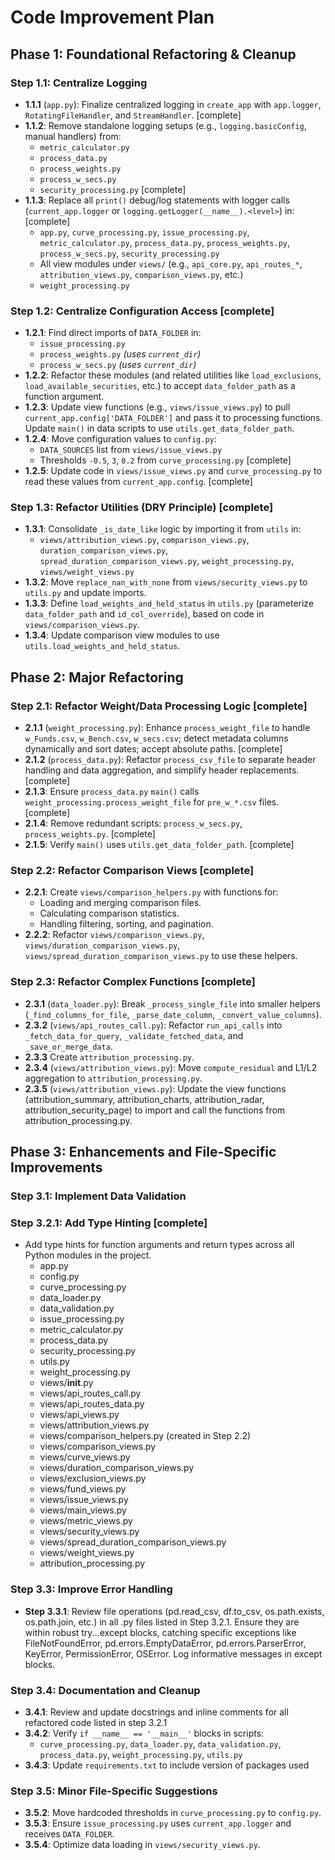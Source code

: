 # Code Improvement Plan

## Phase 1: Foundational Refactoring & Cleanup

### Step 1.1: Centralize Logging
- **1.1.1** (`app.py`): Finalize centralized logging in `create_app` with `app.logger`, `RotatingFileHandler`, and `StreamHandler`. [complete]
- **1.1.2**: Remove standalone logging setups (e.g., `logging.basicConfig`, manual handlers) from:
  - `metric_calculator.py`
  - `process_data.py`
  - `process_weights.py`
  - `process_w_secs.py`
  - `security_processing.py` [complete]
- **1.1.3**: Replace all `print()` debug/log statements with logger calls (`current_app.logger` or `logging.getLogger(__name__).<level>`) in: [complete]
  - `app.py`, `curve_processing.py`, `issue_processing.py`, `metric_calculator.py`, `process_data.py`, `process_weights.py`, `process_w_secs.py`, `security_processing.py`
  - All view modules under `views/` (e.g., `api_core.py`, `api_routes_*`, `attribution_views.py`, `comparison_views.py`, etc.)
  - `weight_processing.py`

### Step 1.2: Centralize Configuration Access [complete]
- **1.2.1**: Find direct imports of `DATA_FOLDER` in:
  - `issue_processing.py`
  - `process_weights.py` *(uses `current_dir`)*
  - `process_w_secs.py` *(uses `current_dir`)*
- **1.2.2**: Refactor these modules (and related utilities like `load_exclusions`, `load_available_securities`, etc.) to accept `data_folder_path` as a function argument.
- **1.2.3**: Update view functions (e.g., `views/issue_views.py`) to pull `current_app.config['DATA_FOLDER']` and pass it to processing functions. Update `main()` in data scripts to use `utils.get_data_folder_path`.
- **1.2.4**: Move configuration values to `config.py`:
  - `DATA_SOURCES` list from `views/issue_views.py`
  - Thresholds `-0.5`, `3`, `0.2` from `curve_processing.py` [complete]
- **1.2.5**: Update code in `views/issue_views.py` and `curve_processing.py` to read these values from `current_app.config`. [complete]

### Step 1.3: Refactor Utilities (DRY Principle) [complete]
- **1.3.1**: Consolidate `_is_date_like` logic by importing it from `utils` in:
  - `views/attribution_views.py`, `comparison_views.py`, `duration_comparison_views.py`, `spread_duration_comparison_views.py`, `weight_processing.py`, `views/weight_views.py`
- **1.3.2**: Move `replace_nan_with_none` from `views/security_views.py` to `utils.py` and update imports.
- **1.3.3**: Define `load_weights_and_held_status` in `utils.py` (parameterize `data_folder_path` and `id_col_override`), based on code in `views/comparison_views.py`.
- **1.3.4**: Update comparison view modules to use `utils.load_weights_and_held_status`.

## Phase 2: Major Refactoring

### Step 2.1: Refactor Weight/Data Processing Logic [complete]
- **2.1.1** (`weight_processing.py`): Enhance `process_weight_file` to handle `w_Funds.csv`, `w_Bench.csv`, `w_secs.csv`; detect metadata columns dynamically and sort dates; accept absolute paths. [complete]
- **2.1.2** (`process_data.py`): Refactor `process_csv_file` to separate header handling and data aggregation, and simplify header replacements. [complete]
- **2.1.3**: Ensure `process_data.py` `main()` calls `weight_processing.process_weight_file` for `pre_w_*.csv` files. [complete]
- **2.1.4**: Remove redundant scripts: `process_w_secs.py`, `process_weights.py`. [complete]
- **2.1.5**: Verify `main()` uses `utils.get_data_folder_path`. [complete]

### Step 2.2: Refactor Comparison Views [complete]
- **2.2.1**: Create `views/comparison_helpers.py` with functions for:
  - Loading and merging comparison files.
  - Calculating comparison statistics.
  - Handling filtering, sorting, and pagination.
- **2.2.2**: Refactor `views/comparison_views.py`, `views/duration_comparison_views.py`, `views/spread_duration_comparison_views.py` to use these helpers.

### Step 2.3: Refactor Complex Functions [complete]
- **2.3.1** (`data_loader.py`): Break `_process_single_file` into smaller helpers (`_find_columns_for_file`, `_parse_date_column`, `_convert_value_columns`).
- **2.3.2** (`views/api_routes_call.py`): Refactor `run_api_calls` into `_fetch_data_for_query`, `_validate_fetched_data`, and `_save_or_merge_data`.
- **2.3.3** Create `attribution_processing.py`.
- **2.3.4** (`views/attribution_views.py`): Move `compute_residual` and L1/L2 aggregation to `attribution_processing.py`.
- **2.3.5** (`views/attribution_views.py`): Update the view functions (attribution_summary, attribution_charts, attribution_radar, attribution_security_page) to import and call the functions from attribution_processing.py.

## Phase 3: Enhancements and File-Specific Improvements

### Step 3.1: Implement Data Validation


### Step 3.2.1: Add Type Hinting [complete]
- Add type hints for function arguments and return types across all Python modules in the project.
    - app.py 
    - config.py 
    - curve_processing.py 
    - data_loader.py 
    - data_validation.py 
    - issue_processing.py 
    - metric_calculator.py 
    - process_data.py 
    - security_processing.py 
    - utils.py 
    - weight_processing.py 
    - views/__init__.py 
    - views/api_routes_call.py
    - views/api_routes_data.py
    - views/api_views.py
    - views/attribution_views.py
    - views/comparison_helpers.py (created in Step 2.2)
    - views/comparison_views.py
    - views/curve_views.py
    - views/duration_comparison_views.py
    - views/exclusion_views.py
    - views/fund_views.py
    - views/issue_views.py
    - views/main_views.py
    - views/metric_views.py
    - views/security_views.py
    - views/spread_duration_comparison_views.py
    - views/weight_views.py
    - attribution_processing.py



### Step 3.3: Improve Error Handling
- **Step 3.3.1**: Review file operations (pd.read_csv, df.to_csv, os.path.exists, os.path.join, etc.) in all .py files listed in Step 3.2.1. Ensure they are within robust try...except blocks, catching specific exceptions like FileNotFoundError, pd.errors.EmptyDataError, pd.errors.ParserError, KeyError, PermissionError, OSError. Log informative messages in except blocks.


### Step 3.4: Documentation and Cleanup
- **3.4.1**: Review and update docstrings and inline comments for all refactored code listed in step 3.2.1
- **3.4.2**: Verify `if __name__ == '__main__'` blocks in scripts:
  - `curve_processing.py`, `data_loader.py`, `data_validation.py`, `process_data.py`, `weight_processing.py`, `utils.py`
- **3.4.3**: Update `requirements.txt` to include version of packages used 

### Step 3.5: Minor File-Specific Suggestions

- **3.5.2**: Move hardcoded thresholds in `curve_processing.py` to `config.py`.
- **3.5.3**: Ensure `issue_processing.py` uses `current_app.logger` and receives `DATA_FOLDER`.
- **3.5.4**: Optimize data loading in `views/security_views.py`.
